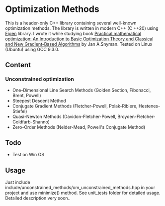# Optimization Methods
This is a header-only C++ library containing several well-known optimization methods. 
The library is written in modern C++ (C ++20) using [Eigen](http://eigen.tuxfamily.org/index.php?title=Main_Page) library. I wrote it while studying book
[Practical mathematical optimization: An Introduction to Basic Optimization Theory and Classical and New Gradient-Based Algorithms](https://www.springer.com/gp/book/9780387298245)
by Jan A.Snyman.
Tested on Linux (Ubuntu) using GCC 9.3.0. 

## Content
### Unconstrained optimization
* One-Dimensional Line Search Methods (Golden Section, Fibonacci, Brent, Powell)
* Steepest Descent Method
* Conjugate Gradient Methods (Fletcher-Powell, Polak-Ribiere, Hestenes-Stiefel)
* Quasi-Newton Methods (Davidon-Fletcher-Powell, Broyden-Fletcher-Goldfarb-Shanno)
* Zero-Order Methods (Nelder-Mead, Powell's Conjugate Method)
## Todo
* Test on Win OS
## Usage
Just include include/unconstrained_methods/om_unconstrained_methods.hpp in your project and use minimize() method. See unit_tests folder for detailed usage.
Detailed description very soon..

